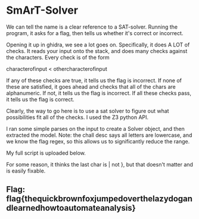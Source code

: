# SmArT-Solver

We can tell the name is a clear reference to a SAT-solver. Running the program, it asks for a flag, then tells us whether it's correct or incorrect.

Opening it up in ghidra, we see a lot goes on. Specifically, it does A LOT of checks. It reads your input onto the stack, and does many checks against the characters. Every check is of the form

characterofinput &lt; othercharacterofinput

If any of these checks are true, it tells us the flag is incorrect. If none of these are satisfied, it goes ahead and checks that all of the chars are alphanumeric. If not, it tells us the flag is incorrect. If all these checks pass, it tells us the flag is correct.

Clearly, the way to go here is to use a sat solver to figure out what possibilities fit all of the checks. I used the Z3 python API.

I ran some simple parses on the input to create a Solver object, and then extracted the model. Note: the chall desc says all letters are lowercase, and we know the flag regex, so this allows us to significantly reduce the range.

My full script is uploaded below.

For some reason, it thinks the last char is \| not }, but that doesn't matter and is easily fixable.

## Flag: flag{thequickbrownfoxjumpedoverthelazydogandlearnedhowtoautomateanalysis}

